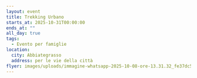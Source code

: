 ```yaml
---
layout: event
title: Trekking Urbano
starts_at: 2025-10-31T00:00:00
ends_at: ""
all_day: true
tags:
  - Evento per famiglie
location:
  city: Abbiategrasso
  address: per le vie della città
flyer: images/uploads/immagine-whatsapp-2025-10-08-ore-13.31.32_fe37dc5c.jpg
---
```

